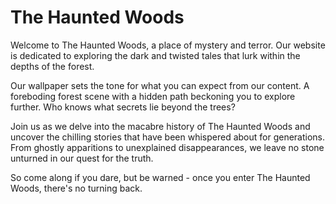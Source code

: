 <!--font:Montserrat-->

# The Haunted Woods

Welcome to The Haunted Woods, a place of mystery and terror. Our website is dedicated to exploring the dark and twisted tales that lurk within the depths of the forest.

Our wallpaper sets the tone for what you can expect from our content. A foreboding forest scene with a hidden path beckoning you to explore further. Who knows what secrets lie beyond the trees?

Join us as we delve into the macabre history of The Haunted Woods and uncover the chilling stories that have been whispered about for generations. From ghostly apparitions to unexplained disappearances, we leave no stone unturned in our quest for the truth.

So come along if you dare, but be warned - once you enter The Haunted Woods, there's no turning back.

<!--

Write me markdown content of website with wallpaper:

"A dark and moody forest with a hidden path for a horror or mystery website"

The header of the page should not be copy of the text but rather a real content of the website which is using this wallpaper.


---


# The Haunted Woods

Welcome to The Haunted Woods, a place of mystery and terror. Our website is dedicated to exploring the dark and twisted tales that lurk within the depths of the forest.

Our wallpaper sets the tone for what you can expect from our content. A foreboding forest scene with a hidden path beckoning you to explore further. Who knows what secrets lie beyond the trees?

Join us as we delve into the macabre history of The Haunted Woods and uncover the chilling stories that have been whispered about for generations. From ghostly apparitions to unexplained disappearances, we leave no stone unturned in our quest for the truth.

So come along if you dare, but be warned - once you enter The Haunted Woods, there's no turning back.


---


Write me a Google font which is best fitting for the website.

Pick from the list:
- Montserrat
- Poppins
- Alegreya
- Lato
- Dancing Script
- Open Sans
- IBM Plex Sans
- Orbitron
- Lobster
- Playfair Display
- Inter
- Barlow Condensed
- Great Vibes
- Raleway
- Roboto
- Exo 2
- Futura


Write just the font name nothing else.


---


Montserrat

-->
